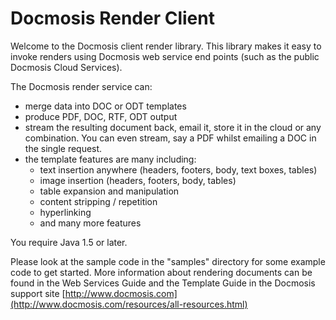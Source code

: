 # Docmosis Render Client

Welcome to the Docmosis client render library. This library makes it
easy to invoke renders using Docmosis web service end points (such as
the public Docmosis Cloud Services).

The Docmosis render service can:
  - merge data into DOC or ODT templates
  - produce PDF, DOC, RTF, ODT output
  - stream the resulting document back, email it, store it in the
    cloud or any combination. You can even stream, say a PDF whilst
    emailing a DOC in the single request.
  - the template features are many including:
    - text insertion anywhere (headers, footers, body, text boxes, tables)
    - image insertion (headers, footers, body, tables)
    - table expansion and manipulation
    - content stripping / repetition
    - hyperlinking
    - and many more features

You require Java 1.5 or later.

Please look at the sample code in the "samples" directory for some
example code to get started. More information about rendering
documents can be found in the Web Services Guide and the Template
Guide in the Docmosis support site
[http://www.docmosis.com](http://www.docmosis.com/resources/all-resources.html)
